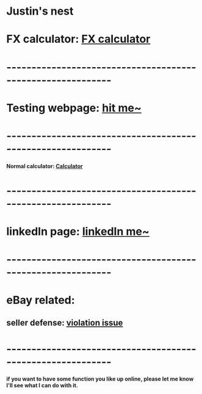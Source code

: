 # Justin's nest

# FX calculator: [FX calculator](https://justinsu2019.github.io/fx_calculator.html "FX calculator")

# -----------------------------------------------------------

# Testing webpage: [hit me~](https://justinsu2019.github.io/homepage.html) 

# -----------------------------------------------------------

#### Normal calculator: [Calculator](https://justinsu2019.github.io/fx_calculator.html)

# -----------------------------------------------------------

# linkedIn page: [linkedIn me~](https://www.linkedin.com/in/justin-su-a036a8188/) 

# -----------------------------------------------------------

# eBay related: 
## seller defense: [violation issue](https://sellerdefense.cn/)

# -----------------------------------------------------------
#### if you want to have some function you like up online, please let me know I'll see what I can do with it.
